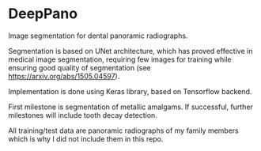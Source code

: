 # DeepPano
Image segmentation for dental panoramic radiographs. 

Segmentation is based on UNet architecture, which has proved effective in medical image segmentation, requiring few images for training while ensuring good quality of segmentation (see https://arxiv.org/abs/1505.04597). 

Implementation is done using Keras library, based on Tensorflow backend.

First milestone is segmentation of metallic amalgams. If successful, further milestones will include tooth decay detection.

All training/test data are panoramic radiographs of my family members which is why I did not include them in this repo.
